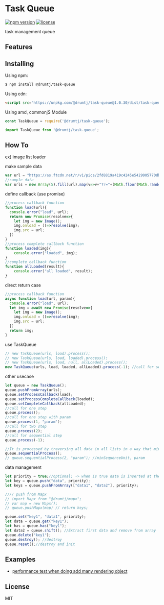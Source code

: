 # Task Queue

[![npm version](https://img.shields.io/npm/v/@drumtj/task-queue.svg?style=flat)](https://www.npmjs.com/package/@drumtj/task-queue)
[![license](https://img.shields.io/npm/l/@drumtj/task-queue.svg)](#)

task management queue

## Features



## Installing

Using npm:

```bash
$ npm install @drumtj/task-queue
```

Using cdn:

```html
<script src="https://unpkg.com/@drumtj/task-queue@1.0.30/dist/task-queue.js"></script>
```

Using amd, commonjS Module

```js
const TaskQueue = require('@drumtj/task-queue');
```

```js
import TaskQueue from '@drumtj/task-queue';
```

## How To
ex) image list loader

make sample data
```js
var url = "https://as.ftcdn.net/r/v1/pics/2fd8819a419c4245e5429905770db4b570661f48/home/discover_collections/Images.jpg";
//sample data
var urls = new Array(5).fill(url).map(v=>v+"?r="+(Math.floor(Math.random()*10000)));
```

define callback (use promise)
```js
//process callback function
function load(url){
  console.error("load", url);
  return new Promise(resolve=>{
    let img = new Image();
    img.onload = ()=>resolve(img);
    img.src = url;
  })
}
//process complete callback function
function loaded(img){
	console.error("loaded", img);
}
//complete callback function
function allLoaded(result){
	console.error("all loaded", result);
}
```

direct return case
```js
//process callback function
async function load(url, param){  
  console.error("load", url);
  let img = await new Promise(resolve=>{
    let img = new Image();
    img.onload = ()=>resolve(img);
    img.src = url;
  })
  return img;
}
```


use TaskQueue
```js
// new TaskQueue(urls, load).process();
// new TaskQueue(urls, load, loaded).process();
// new TaskQueue(urls, load, null, allLoaded).process();
new TaskQueue(urls, load, loaded, allLoaded).process(-1); //call for sequencable
```

other usecase
```js
let queue = new TaskQueue();
queue.pushFromArray(urls);
queue.setProcessCallback(load);
queue.setProcessCompleteCallback(loaded);
queue.setCompleteCallback(allLoaded);
//call for one step
queue.process();
//call for one step with param
queue.process(1, "param");
//call for two step
queue.process(2);
//call for sequential step
queue.process(-1);

//It is processed by traversing all data in all lists in a way that minimizes CPU locks.
queue.sequentialProcess();
// queue.sequentialProcess(2, "param"); //minSequenceUnit, param
```

data management
```js
let priority = true;//optional; -> when is true data is inserted at the beginning of the internal queue
let key = queue.push("data", priority);
let keys = queue.pushFromArray(["data1", "data2"], priority);

//// push from Mapx
// import Mapx from "@drumtj/mapx";
// var map = new Mapx();
// queue.pushMapx(map) // return keys;

queue.set("key1", "data1", priority);
let data = queue.get("key1");
let has = queue.has("key1");
let data2 = queue.shift(); //Extract first data and remove from array
queue.delete("key1");
queue.destroy(); //destroy
queue.reset();//destroy and init
```


## Examples
- [performance test when doing add many rendering object](https://codepen.io/taejin-kim/pen/VoBWZv)

## License

MIT
